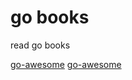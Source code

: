 # go books

read go books

[go-awesome](https://github.com/shockerli/go-awesome)
[go-awesome](https://github.com/yinggaozhen/awesome-go-cn)
